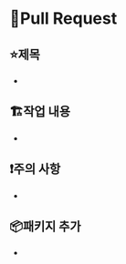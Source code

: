 # :pray:Pull Request

## :star:제목

-

## :building_construction:작업 내용

-

## :exclamation:주의 사항

-

## :package:패키지 추가

-
